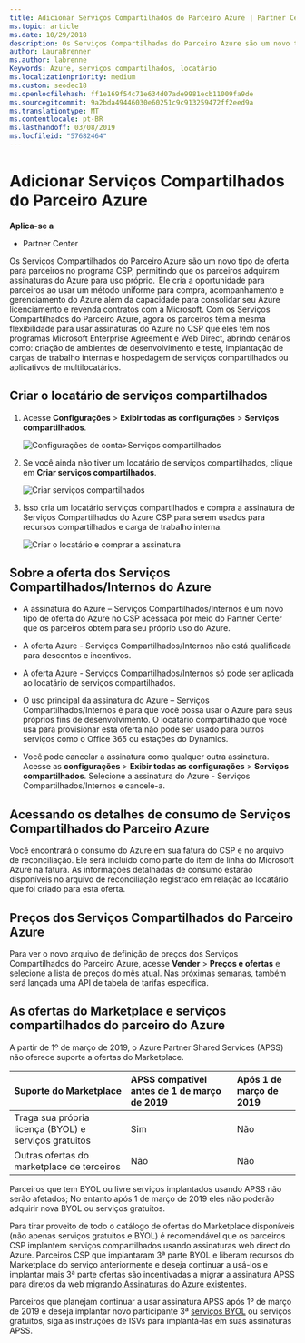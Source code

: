 ```yaml
---
title: Adicionar Serviços Compartilhados do Parceiro Azure | Partner Center
ms.topic: article
ms.date: 10/29/2018
description: Os Serviços Compartilhados do Parceiro Azure são um novo tipo de oferta para parceiros no programa CSP, permitindo que os parceiros adquiram assinaturas do Azure para uso próprio.
author: LauraBrenner
ms.author: labrenne
Keywords: Azure, serviços compartilhados, locatário
ms.localizationpriority: medium
ms.custom: seodec18
ms.openlocfilehash: ff1e169f54c71e634d07ade9981ecb11009fa9de
ms.sourcegitcommit: 9a2bda49446030e60251c9c913259472ff2eed9a
ms.translationtype: MT
ms.contentlocale: pt-BR
ms.lasthandoff: 03/08/2019
ms.locfileid: "57682464"
---
```

# <a name="add-azure-partner-shared-services"></a>Adicionar Serviços Compartilhados do Parceiro Azure

**Aplica-se a**

-  Partner Center

Os Serviços Compartilhados do Parceiro Azure são um novo tipo de oferta para parceiros no programa CSP, permitindo que os parceiros adquiram assinaturas do Azure para uso próprio.  Ele cria a oportunidade para parceiros ao usar um método uniforme para compra, acompanhamento e gerenciamento do Azure além da capacidade para consolidar seu Azure licenciamento e revenda contratos com a Microsoft. Com os Serviços Compartilhados do Parceiro Azure, agora os parceiros têm a mesma flexibilidade para usar assinaturas do Azure no CSP que eles têm nos programas Microsoft Enterprise Agreement e Web Direct, abrindo cenários como: criação de ambientes de desenvolvimento e teste, implantação de cargas de trabalho internas e hospedagem de serviços compartilhados ou aplicativos de multilocatários.  

## <a name="create-the-shared-services-tenant"></a>Criar o locatário de serviços compartilhados

1. Acesse **Configurações** > **Exibir todas as configurações** > **Serviços compartilhados**.

    ![**Configurações de conta**>**Serviços compartilhados**](images/sharedservices2.png)

2. Se você ainda não tiver um locatário de serviços compartilhados, clique em **Criar serviços compartilhados**.

    ![Criar serviços compartilhados](images/sharedservices3.png)

3. Isso cria um locatário serviços compartilhados e compra a assinatura de Serviços Compartilhados do Azure CSP para serem usados para recursos compartilhados e carga de trabalho interna.

    ![Criar o locatário e comprar a assinatura](images/sharedservices5.png)

## <a name="about-the-azure--internalshared-services-offer"></a>Sobre a oferta dos Serviços Compartilhados/Internos do Azure

- A assinatura do Azure – Serviços Compartilhados/Internos é um novo tipo de oferta do Azure no CSP acessada por meio do Partner Center que os parceiros obtém para seu próprio uso do Azure. 

- A oferta Azure - Serviços Compartilhados/Internos não está qualificada para descontos e incentivos.

- A oferta Azure - Serviços Compartilhados/Internos só pode ser aplicada ao locatário de serviços compartilhados.

- O uso principal da assinatura do Azure – Serviços Compartilhados/Internos é para que você possa usar o Azure para seus próprios fins de desenvolvimento. O locatário compartilhado que você usa para provisionar esta oferta não pode ser usado para outros serviços como o Office 365 ou estações do Dynamics. 

- Você pode cancelar a assinatura como qualquer outra assinatura. Acesse as **configurações** > **Exibir todas as configurações** > **Serviços compartilhados**. Selecione a assinatura do Azure - Serviços Compartilhados/Internos e cancele-a.

## <a name="accessing-azure-partner-shared-services-consumption-details"></a>Acessando os detalhes de consumo de Serviços Compartilhados do Parceiro Azure

Você encontrará o consumo do Azure em sua fatura do CSP e no arquivo de reconciliação. Ele será incluído como parte do item de linha do Microsoft Azure na fatura. As informações detalhadas de consumo estarão disponíveis no arquivo de reconciliação registrado em relação ao locatário que foi criado para esta oferta. 

## <a name="azure-partner-shared-services-pricing"></a>Preços dos Serviços Compartilhados do Parceiro Azure

Para ver o novo arquivo de definição de preços dos Serviços Compartilhados do Parceiro Azure, acesse **Vender** > **Preços e ofertas** e selecione a lista de preços do mês atual. Nas próximas semanas, também será lançada uma API de tabela de tarifas específica.

## <a name="marketplace-offers-and-azure-partner-shared-services"></a>As ofertas do Marketplace e serviços compartilhados do parceiro do Azure

A partir de 1º de março de 2019, o Azure Partner Shared Services (APSS) não oferece suporte a ofertas do Marketplace.   

|**Suporte do Marketplace**   |**APSS compatível antes de 1 de março de 2019**|**Após 1 de março de 2019**|
|---------------------------|:----------------------------|:-------------------|
|Traga sua própria licença (BYOL) e serviços gratuitos   | Sim   | Não|
|Outras ofertas do marketplace de terceiros   | Não   |Não|


Parceiros que tem BYOL ou livre serviços implantados usando APSS não serão afetados; No entanto após 1 de março de 2019 eles não poderão adquirir nova BYOL ou serviços gratuitos. 

Para tirar proveito de todo o catálogo de ofertas do Marketplace disponíveis (não apenas serviços gratuitos e BYOL) é recomendável que os parceiros CSP implantem serviços compartilhados usando assinaturas web direct do Azure.  Parceiros CSP que implantaram 3ª parte BYOL e liberam recursos do Marketplace do serviço anteriormente e deseja continuar a usá-los e implantar mais 3ª parte ofertas são incentivadas a migrar a assinatura APSS para diretos da web [migrando Assinaturas do Azure existentes](https://docs.microsoft.com/azure/cloud-solution-provider/migration/migration#migrating-existing-azure-subscriptions).

Parceiros que planejam continuar a usar assinatura APSS após 1º de março de 2019 e deseja implantar novo participante 3ª [serviços BYOL](https://azuremarketplace.microsoft.com/marketplace/apps?filters=byol) ou serviços gratuitos, siga as instruções de ISVs para implantá-las em suas assinaturas APSS.

